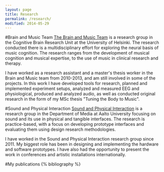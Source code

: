 ```yaml
---
layout: page
title: Research
permalink: /research/
modified: 2014-05-29
---
```


#Brain and Music Team
[The Brain and Music Team](http://www.cbru.helsinki.fi/music) is a research group in the Cognitive Brain Research Unit at the University of Helsinki. The research conducted there is a multidisciplinary effort for exploring the neural basis of music cognition. The research ranges from the development of musical cognition and musical expertise, to the use of music in clinical research and therapy.

I have worked as a research assistant and a master's thesis worker in the Brain and Music team from 2010-2013, and am still involved in some of the projects. In this work I have developed tools for research, planned and implemented experiment setups, analyzed and measured EEG and physiological, produced and analyzed audio, as well as conducted original research in the form of my MSc thesis "Tuning the Body to Music".

#Sound and Physical Interaction
[Sound and Physical Interaction](http://sopi.media.taik.fi) is a research group in the Department of Media at Aalto University focusing on sound and its use in physical and tangible interfaces. The research is practice-based, with a focus on developing prototype interfaces and evaluating them using design research methodologies.

I have worked in the Sound and Physical Interaction research group since 2011. My biggest role has been in designing and implementing the hardware and software prototypes. I have also had the opportunity to present the work in conferences and artistic installations internationally.

#My publications
{% bibliography %}

